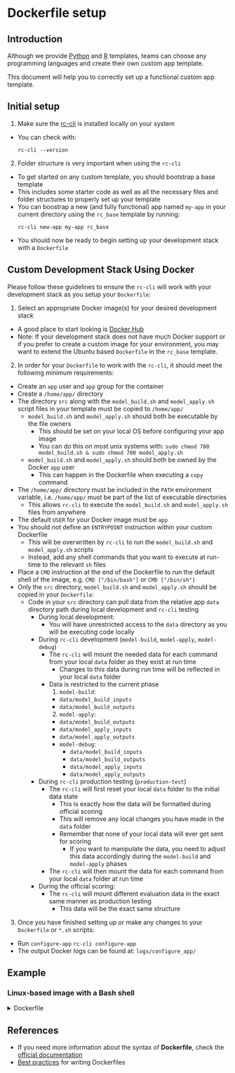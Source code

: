 # Dockerfile setup
## Introduction
Although we provide [Python](https://www.python.org/) and [R](https://www.r-project.org/) templates, teams can choose any programming languages and create their own custom app template.

This document will help you to correctly set up a functional custom app template.

## Initial setup
1. Make sure the [rc-cli](https://github.com/mit-cave/rc-cli) is installed locally on your system
  - You can check with:
    ```
    rc-cli --version
    ```

2. Folder structure is very important when using the `rc-cli`
  - To get started on any custom template, you should bootstrap a base template
  - This includes some starter code as well as all the necessary files and folder structures to properly set up your template
  - You can boostrap a new (and fully functional) app named `my-app` in your current directory using the `rc_base` template by running:
    ```
    rc-cli new-app my-app rc_base
    ```
  - You should now be ready to begin setting up your development stack with a `Dockerfile`

## Custom Development Stack Using Docker
Please follow these guidelines to ensure the `rc-cli` will work with your development stack as you setup your `Dockerfile`:

1. Select an appropriate Docker image(s) for your desired development stack
  - A good place to start looking is [Docker Hub](https://hub.docker.com/search?q=&type=image&category=languages)
  - Note: If your development stack does not have much Docker support or if you prefer to create a custom image for your environment, you may want to extend the Ubuntu based `Dockerfile` in the `rc_base` template.

2. In order for your `Dockerfile` to work with the `rc-cli`, it should meet the following minimum requirements:
  - Create an `app` user and `app` group for the container
  - Create a `/home/app/` directory
  - The directory `src` along with the `model_build.sh` and `model_apply.sh` script files in your template must be copied to `/home/app/`
    - `model_build.sh` and `model_apply.sh` should both be executable by the file owners
      - This should be set on your local OS before configuring your app image
      - You can do this on most unix systems with: `sudo chmod 700 model_build.sh & sudo chmod 700 model_apply.sh`
    - `model_build.sh` and `model_apply.sh` should both be owned by the Docker `app` user
      - This can happen in the Dockerfile when executing a `copy` command
  - The `/home/app/` directory must be included in the `PATH` environment variable, i.e. `/home/app/` must be part of the list of executable directories
    - This allows `rc-cli` to execute the `model_build.sh` and `model_apply.sh` files from anywhere
  - The default `USER` for your Docker image must be `app`
  - You should not define an `ENTRYPOINT` instruction within your custom Dockerfile
    - This will be overwritten by `rc-cli` to run the `model_build.sh` and `model_apply.sh` scripts
    - Instead, add any shell commands that you want to execute at run-time to the relevant `sh` files
  - Place a `CMD` instruction at the end of the Dockerfile to run the default shell of the image, e.g. `CMD ["/bin/bash"]` or `CMD ["/bin/sh"]`
  - Only the `src` directory, `model_build.sh` and `model_apply.sh` should be copied in your `Dockerfile`:
    - Code in your `src` directory can pull data from the relative app `data` directory path during local development and `rc-cli` testing
      - During local development:
        - You will have unrestricted access to the `data` directory as you will be executing code locally
      - During `rc-cli` development (`model-build`, `model-apply`, `model-debug`)
        - The `rc-cli` will mount the needed data for each command from your local `data` folder as they exist at run time
          - Changes to this data during run time will be reflected in your local `data` folder
        - Data is restricted to the current phase
          1. `model-build`:
            - `data/model_build_inputs`
            - `data/model_build_outputs`
          2. `model-apply`:
            - `data/model_build_outputs`
            - `data/model_apply_inputs`
            - `data/model_apply_outputs`
          - `model-debug`:
            - `data/model_build_inputs`
            - `data/model_build_outputs`
            - `data/model_apply_inputs`
            - `data/model_apply_outputs`
      - During `rc-cli` production testing (`production-test`)
        - The `rc-cli` will first reset your local `data` folder to the initial data state
          - This is exactly how the data will be formatted during official scoring
          - This will remove any local changes you have made in the `data` folder
          - Remember that none of your local data will ever get sent for scoring
            - If you want to manipulate the data, you need to adjust this data accordingly during the `model-build` and `model-apply` phases
        - The `rc-cli` will then mount the data for each command from your local `data` folder at run time
      - During the official scoring:
        - The `rc-cli` will mount different evaluation data in the exact same manner as production testing
          - This data will be the exact same structure

3. Once you have finished setting up or make any changes to your `Dockerfile` or `*.sh` scripts:
  - Run `configure-app`
    `rc-cli configure-app`
  - The output Docker logs can be found at:
    `logs/configure_app/`


## Example
### Linux-based image with a Bash shell
<details>
<summary>Dockerfile</summary>

```Dockerfile
# syntax = docker/dockerfile:1.2
ARG SOURCE_DIR=/home/app/
# base image - replace <base-image>:<base-image-tag> with your values
FROM <base-image>:<base-image-tag>
ARG SOURCE_DIR
ENV SOURCE_DIR $SOURCE_DIR
ENV PATH $PATH:$SOURCE_DIR
RUN mkdir -p $SOURCE_DIR
RUN groupadd --gid 1000 app \
 && useradd --uid 1000 --gid app --shell /bin/bash --create-home app
WORKDIR $SOURCE_DIR
# TODO: install dependencies (optional)
COPY --chown=app:app ./*.sh ./
COPY --chown=app:app ./src/ ./src/
USER app
CMD ["/bin/bash"]
```
</details>

## References
- If you need more information about the syntax of **Dockerfile**, check the [official documentation](https://docs.docker.com/engine/reference/builder/)
- [Best practices](https://docs.docker.com/develop/develop-images/dockerfile_best-practices/) for writing Dockerfiles
